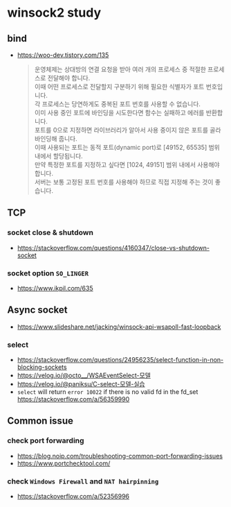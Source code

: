 # winsock2 study

## bind

- <https://woo-dev.tistory.com/135>
    > 운영체제는 상대방의 연결 요청을 받아 여러 개의 프로세스 중 적절한 프로세스로 전달해야 합니다.\
    > 이때 어떤 프로세스로 전달할지 구분하기 위해 필요한 식별자가 포트 번호입니다.\
    > 각 프로세스는 당연하게도 중복된 포트 번호를 사용할 수 없습니다.\
    > 이미 사용 중인 포트에 바인딩을 시도한다면 함수는 실패하고 에러를 반환합니다.\
    > 포트를 0으로 지정하면 라이브러리가 알아서 사용 중이지 않은 포트를 골라 바인딩해 줍니다.\
    > 이때 사용되는 포트는 동적 포트(dynamic port)로 [49152, 65535] 범위 내에서 할당됩니다.\
    > 만약 특정한 포트를 지정하고 싶다면 [1024, 49151] 범위 내에서 사용해야 합니다.\
    > 서버는 보통 고정된 포트 번호를 사용해야 하므로 직접 지정해 주는 것이 좋습니다.

## TCP

### socket close & shutdown
- <https://stackoverflow.com/questions/4160347/close-vs-shutdown-socket>

### socket option `SO_LINGER`
- <https://www.ikpil.com/635>

## Async socket
- <https://www.slideshare.net/jacking/winsock-api-wsapoll-fast-loopback>

### select
- <https://stackoverflow.com/questions/24956235/select-function-in-non-blocking-sockets>
- <https://velog.io/@octo__/WSAEventSelect-모델>
- <https://velog.io/@paniksu/C-select-모델-실습>
- `select` will return `error 10022` if there is no valid fd in the fd_set\
    <https://stackoverflow.com/a/56359990>

## Common issue

### check port forwarding
- <https://blog.noip.com/troubleshooting-common-port-forwarding-issues>
- <https://www.portchecktool.com/>

### check `Windows Firewall` and `NAT hairpinning`
- <https://stackoverflow.com/a/52356996>

